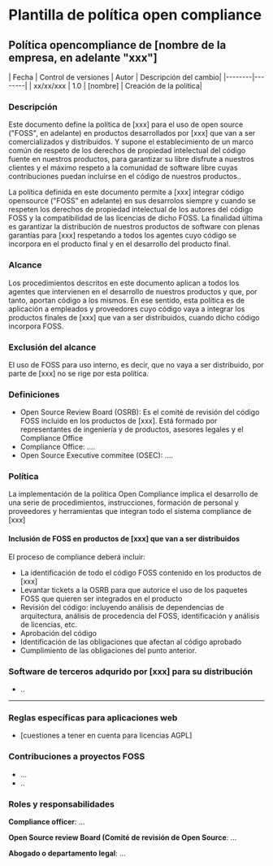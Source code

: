 # Plantilla de política open compliance

## Política opencompliance de [nombre de la empresa, en adelante "xxx"]

| Fecha | Control de versiones | Autor | Descripción del cambio|
|--------|--------|
|   xx/xx/xxx     | 1.0        | [nombre] | Creación de la politica|


### Descripción
Este documento define la política de [xxx] para el uso de open source ("FOSS", en adelante) en productos desarrollados por [xxx] que van a ser comercializados y distribuidos. 
Y supone el establecimiento de un marco común de respeto de los derechos de propiedad intelectual del código fuente en nuestros productos, para garantizar su libre disfrute a nuestros clientes y el máximo respeto a la comunidad de software libre cuyas contribuciones puedan incluirse en el código de nuestros productos.. 

La política definida en este documento permite a [xxx] integrar código opensource ("FOSS" en adelante) en sus desarrolos siempre y cuando se respeten los derechos de propiedad intelectual de los autores del código FOSS y la compatibilidad de las licencias de dicho FOSS.
La finalidad última es garantizar la distribución de nuestros productos de software con plenas garantías para [xxx] respetando a todos los agentes cuyo código se incorpora en el producto final y en el desarrollo del producto final. 

### Alcance

Los procedimientos descritos en este documento aplican a todos los agentes que intervienen en el desarrollo de nuestros productos y que, por tanto, aportan código a los mismos. 
En ese sentido, esta política es de aplicación a empleados y proveedores cuyo código vaya a integrar los productos finales de [xxx] que van a ser distribuidos, cuando dicho código incorpora FOSS. 


### Exclusión del alcance
El uso de FOSS para uso interno, es decir, que no vaya a ser distribuido, por parte de [xxx] no se rige por esta política.

### Definiciones

- Open Source Review Board (OSRB): Es el comité de revisión del código FOSS incluido en los productos de [xxx]. Está formado por representantes de ingeniería y de productos, asesores legales y el Compliance Office 
- Compliance Office: ....
- Open Source Executive commitee (OSEC): ....

### Política

La implementación de la política Open Compliance implica el desarrollo de una serie de procedimientos, instrucciones, formación de personal y proveedores y herramientas que integran todo el sistema compliance de [xxx]

#### Inclusión de FOSS en productos de [xxx] que van a ser distribuidos
El proceso de compliance deberá incluir:
- La identificación de todo el código FOSS contenido en los productos de [xxx]
- Levantar tickets a la OSRB para que autorice el uso de los paquetes FOSS que quieren ser integrados en el producto
- Revisión del código: incluyendo análisis de dependencias de arquitectura, análisis de procedencia del FOSS, identificación y análisis de licencias, etc. 
- Aprobación del código
- Identificación de las obligaciones que afectan al código aprobado
- Cumplimiento de las obligaciones del punto anterior. 

### Software de terceros adqurido por [xxx] para su distribución
- ..
- ---

### Reglas específicas para aplicaciones web
- [cuestiones a tener en cuenta para licencias AGPL]


### Contribuciones a proyectos FOSS
- ...
- ..

### Roles y responsabilidades

**Compliance officer**: ...

**Open Source review Board (Comité de revisión de Open Source**: ...

**Abogado o departamento legal**: ...


